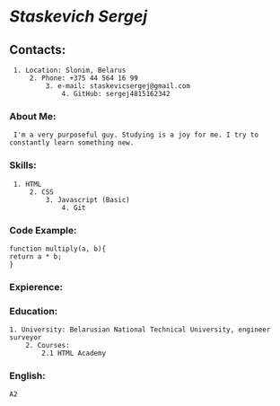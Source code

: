 # ***Staskevich Sergej***

##  **Contacts:**
     1. Location: Slonim, Belarus
         2. Phone: +375 44 564 16 99
             3. e-mail: staskevicsergej@gmail.com
                 4. GitHub: sergej4815162342
           
### **About Me:**
     I'm a very purposeful guy. Studying is a joy for me. I try to constantly learn something new.
    
### **Skills:**
     1. HTML
         2. CSS
             3. Javascript (Basic)
                 4. Git
                
### **Code Example:**
    function multiply(a, b){
    return a * b;
    }
### **Expierence:**

### **Education:**
    1. University: Belarusian National Technical University, engineer surveyor
        2. Courses: 
            2.1 HTML Academy

### **English:**
    A2
